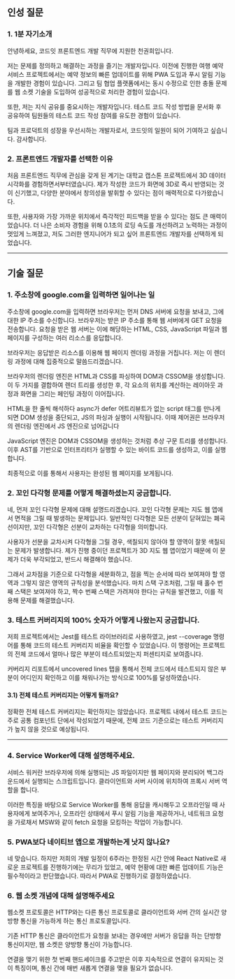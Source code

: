 ## 인성 질문

### 1. 1분 자기소개

안녕하세요, 코드잇 프론트엔드 개발 직무에 지원한 천권희입니다.

저는 문제를 정의하고 해결하는 과정을 즐기는 개발자입니다.
이전에 진행한 여행 예약 서비스 프로젝트에서는 예약 정보의 빠른 업데이트를 위해 PWA 도입과 푸시 알림 기능을 개발한 경험이 있습니다.
그리고 팀 협업 플랫폼에서는 동시 수정으로 인한 충돌 문제를 웹 소켓 기술을 도입하여 성공적으로 처리한 경험이 있습니다.

또한, 저는 지식 공유를 중요시하는 개발자입니다.
테스트 코드 작성 방법을 문서화 후 공유하여 팀원들의 테스트 코드 작성 참여를 유도한 경험이 있습니다.

팀과 프로덕트의 성장을 우선시하는 개발자로서, 코드잇의 일원이 되어 기여하고 싶습니다.
감사합니다.

### 2. 프론트엔드 개발자를 선택한 이유

처음 프론트엔드 직무에 관심을 갖게 된 계기는 대학교 캡스톤 프로젝트에서 3D 데이터 시각화를 경험하면서부터였습니다.
제가 작성한 코드가 화면에 3D로 즉시 반영되는 것이 신기했고, 다양한 분야에서 창의성을 발휘할 수 있다는 점이 매력적으로 다가왔습니다.

또한, 사용자와 가장 가까운 위치에서 즉각적인 피드백을 받을 수 있다는 점도 큰 매력이었습니다. 더 나은 소비자 경험을 위해 0.1초의 로딩 속도를 개선하려고 노력하는 과정이 멋있게 느껴졌고, 저도 그러한 엔지니어가 되고 싶어 프론트엔드 개발자를 선택하게 되었습니다.

---

## 기술 질문

### 1. 주소창에 google.com을 입력하면 일어나는 일

주소창에 google.com을 입력하면 브라우저는 먼저 DNS 서버에 요청을 보내고, 그에 대한 IP 주소를 수신합니다. 브라우저는 받은 IP 주소를 통해 웹 서버에게 GET 요청을 전송합니다. 요청을 받은 웹 서버는 이에 해당하는 HTML, CSS, JavaScript 파일과 웹 페이지를 구성하는 여러 리소스를 응답합니다.

브라우저는 응답받은 리소스를 이용해 웹 페이지 렌더링 과정을 거칩니다.
저는 이 렌더링 과정에 대해 집중적으로 말씀드리겠습니다.

브라우저의 렌더링 엔진은 HTML과 CSS를 파싱하여 DOM과 CSSOM을 생성합니다.
이 두 가지를 결합하여 렌더 트리를 생성한 후, 각 요소의 위치를 계산하는 레이아웃 과정과 화면을 그리는 페인팅 과정이 이어집니다.

HTML을 한 줄씩 해석하다 async가 defer 어트리뷰트가 없는 script 태그를 만나게 되면 DOM 생성을 중단되고, JS의 파싱과 실행이 시작됩니다.
이때 제어권은 브라우저의 렌더링 엔진에서 JS 엔진으로 넘어갑니다

JavaScript 엔진은 DOM과 CSSOM을 생성하는 것처럼 추상 구문 트리를 생성합니다.
이후 AST를 기반으로 인터프리터가 실행할 수 있는 바이트 코드를 생성하고, 이를 실행합니다.

최종적으로 이를 통해서 사용자는 완성된 웹 페이지를 보게됩니다.

### 2. 꼬인 다각형 문제를 어떻게 해결하셨는지 궁금합니다.

네, 먼저 꼬인 다각형 문제에 대해 설명드리겠습니다.
꼬인 다각형 문제는 지도 웹 앱에서 면적을 그릴 때 발생하는 문제입니다. 일반적인 다각형은 모든 선분이 닫혀있는 폐곡선이지만, 꼬인 다각형은 선분이 교차하는 다각형을 의미합니다.

사용자가 선분을 교차시켜 다각형을 그릴 경우, 색칠되지 않아야 할 영역이 잘못 색칠되는 문제가 발생합니다. 제가 진행 중이던 프로젝트가 3D 지도 웹 앱이었기 때문에 이 문제가 더욱 부각되었고, 반드시 해결해야 했습니다.

그래서 교차점을 기준으로 다각형을 세분화하고, 점을 찍는 순서에 따라 보여져야 할 영역과 그렇지 않은 영역의 규칙성을 분석했습니다. 마치 스택 구조처럼, 그릴 때 홀수 번째 스택은 보여져야 하고, 짝수 번째 스택은 가려져야 한다는 규칙을 발견했고, 이를 적용해 문제를 해결했습니다.

### 3. 테스트 커버리지의 100% 숫자가 어떻게 나왔는지 궁금합니다.

저희 프로젝트에서는 Jest를 테스트 라이브러리로 사용하였고, jest --coverage 명령어를 통해 코드의 테스트 커버리지 비율을 확인할 수 있었습니다. 이 명령어는 프로젝트의 전체 코드에서 얼마나 많은 부분이 테스트되었는지 퍼센티지로 보여줍니다.

커버리지 리포트에서 uncovered lines 탭을 통해서 전체 코드에서 테스트되지 않은 부분이 어디인지 확인하고 이를 채워나가는 방식으로 100%를 달성하였습니다.

#### 3.1) 전체 테스트 커버리지는 어떻게 될까요?

정확한 전체 테스트 커버리지는 확인하지는 않았습니다.
프로젝트 내에서 테스트 코드는 주로 공통 컴포넌트 단에서 작성되었기 때문에, 전체 코드 기준으로는 테스트 커버리지가 높지 않을 것으로 예상됩니다.

---

### 4. Service Worker에 대해 설명해주세요.

서비스 워커란 브라우저에 의해 실행되는 JS 파일이지만 웹 페이지와 분리되어 백그라운드에서 실행되는 스크립트입니다.
클라이언트와 서버 사이에 위치하여 프록시 서버 역할을 합니다.

이러한 특징을 바탕으로 Service Worker를 통해 응답을 캐시해두고 오프라인일 때 사용자에게 보여주거나, 오프라인 상태에서 푸시 알림 기능을 제공하거나, 네트워크 요청을 가로채서 MSW와 같이 fetch 요청을 모킹하는 작업이 가능합니다.

### 5. PWA보다 네이티브 앱으로 개발하는게 낫지 않나요?

네 맞습니다. 하지만 저희의 개발 일정이 6주라는 한정된 시간 안에 React Native로 새로운 프로젝트를 진행하기에는 무리가 있었고, 예약 현황에 대한 빠른 업데이트 기능은 필수적이라고 판단했습니다. 따라서 PWA로 진행하기로 결정하였습니다.

### 6. 웹 소켓 개념에 대해 설명해주세요

웹소켓 프로토콜은 HTTP와는 다른 통신 프로토콜로 클라이언트와 서버 간의 실시간 양방향 통신을 가능하게 하는 통신 프로토콜입니다.

기존 HTTP 통신은 클라이언트가 요청을 보내는 경우에만 서버가 응답을 하는 단방향 통신이지만, 웹 소켓은 양방향 통신이 가능합니다.

연결을 맺기 위한 첫 번째 핸드셰이크를 주고받은 이후 지속적으로 연결이 유지되는 것이 특징이며, 통신 간에 매번 새롭게 연결을 맺을 필요가 없습니다.
